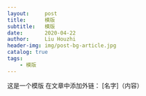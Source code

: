 ```yaml
---
layout:     post
title:      模版
subtitle:   模版
date:       2020-04-22
author:     Liu Houzhi
header-img: img/post-bg-article.jpg
catalog: true
tags:
    - 模版
---
```

这是一个模版
在文章中添加外链：  [名字]（内容）
